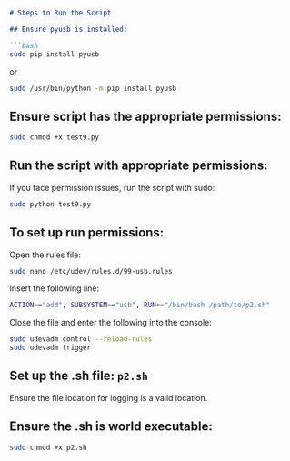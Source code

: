 
```markdown

# Steps to Run the Script

## Ensure pyusb is installed:

```bash
sudo pip install pyusb
```
or
```bash
sudo /usr/bin/python -m pip install pyusb
```

## Ensure script has the appropriate permissions:
```bash
sudo chmod +x test9.py
```

## Run the script with appropriate permissions:
If you face permission issues, run the script with sudo:
```bash
sudo python test9.py
```

## To set up run permissions:
Open the rules file:
```bash
sudo nano /etc/udev/rules.d/99-usb.rules
```
Insert the following line:
```bash
ACTION=="add", SUBSYSTEM=="usb", RUN+="/bin/bash /path/to/p2.sh"
```
Close the file and enter the following into the console:
```bash
sudo udevadm control --reload-rules
sudo udevadm trigger
```

## Set up the .sh file: `p2.sh`
Ensure the file location for logging is a valid location.

## Ensure the .sh is world executable:
```bash
sudo chmod +x p2.sh
```

